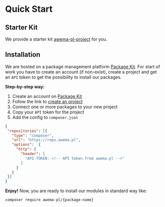 # Quick Start

## Starter Kit
We provide a starter kit [awema-pl-project](https://github.com/awema-pl/awema-pl) for you.

## Installation
We are hosted on a package management platform [Package Kit](https://www.awema.pl). For start of work you have to create an account (if non-exist), create a project and get an `API` token to get the possibility to install our packages.

**Step-by-step way:**
1. Create an account on [Package Kit](https://www.awema.pl/register)
2. Follow the link to [create an project](https://www.awema.pl/projects#add_project)
3. Connect one or more packages to your new project
4. Copy your `API` token for the project
5. Add the config to `composer.json`

```json
{
 "repositories": [{
   "type": "composer",
   "url": "https://repo.awema.pl",
   "options":  {
     "http": {
       "header": [
         "API-TOKEN: <!-- API token from awema.pl -->"
       ]
     }
   }
 }]
}
```

**Enjoy!** Now, you are ready to install our modules in standard way like:

```bash
composer require awema-pl/{package-name}
```
